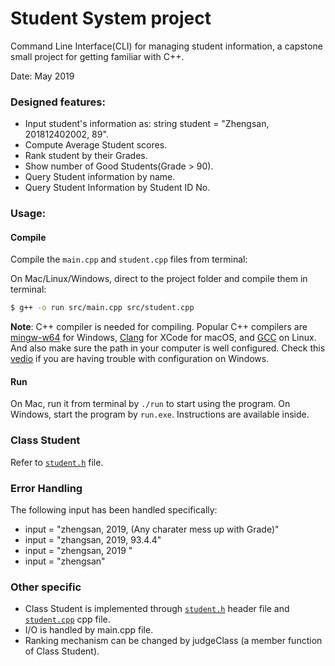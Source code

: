 # Student System project
Command Line Interface(CLI) for managing student information, a capstone small project for getting familiar with C++.

Date: May 2019

### Designed features:

- Input student's information as: string student = "Zhengsan, 201812402002, 89".
- Compute Average Student scores.
- Rank student by their Grades.
- Show number of Good Students(Grade > 90).
- Query Student information by name.
- Query Student Information by Student ID No.


### Usage:
#### Compile
Compile the `main.cpp` and `student.cpp` files from terminal:

On Mac/Linux/Windows, direct to the project folder and compile them in terminal:

```bash
$ g++ -o run src/main.cpp src/student.cpp
```

__Note__: C++ compiler is needed for compiling. Popular C++ compilers are [mingw-w64](http://www.mingw-w64.org) for Windows, [Clang](https://developer.apple.com/xcode/) for XCode for macOS, and [GCC](https://gcc.gnu.org/) on Linux. And also make sure the path in your computer is well configured. Check this [vedio](https://www.youtube.com/watch?v=TOeKtN6Vir4) if you are having trouble with configuration on Windows.

#### Run

On Mac, run it from terminal by `./run` to start using the program. On Windows, start the program by `run.exe`. Instructions are available inside.


### Class Student
Refer to [`student.h`](student.h) file.

### Error Handling
The following input has been handled specifically:

* input = "zhengsan, 2019, (Any charater mess up with Grade)"
* input = "zhangsan, 2019, 93.4.4"
* input = "zhengsan, 2019 "
* input = "zhengsan"

### Other specific
* Class Student is implemented through [`student.h`](student.h) header file and [`student.cpp`](student.cpp) cpp file.
* I/O is handled by main.cpp file.
* Ranking mechanism can be changed by judgeClass (a member function of Class Student).
